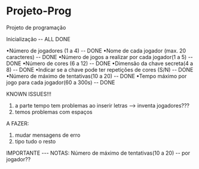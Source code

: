 # Projeto-Prog
Projeto de programação

Inicialização -- ALL DONE

•Número de jogadores (1 a 4)  -- DONE
•Nome de cada jogador (max. 20 caracteres) -- DONE
•Número de jogos a realizar por cada jogador(1 a 5) -- DONE
•Número de cores (6 a 12) -- DONE
•Dimensão da chave secreta(4 a 8) -- DONE
•Indicar se a chave pode ter repetições de cores (S/N) -- DONE
•Número de máximo de tentativas(10 a 20) -- DONE
•Tempo máximo por jogo para cada jogador(60 a 300s) -- DONE



KNOWN ISSUES!!!
1) a parte tempo tem problemas ao inserir letras --> inventa jogadores???
2) temos problemas com espaços


A FAZER:
1) mudar mensagens de erro
2) tipo tudo o resto


IMPORTANTE --- NOTAS:
Número de máximo de tentativas(10 a 20) -- por jogador??
